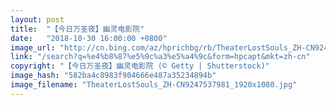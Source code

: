 ```yaml
---
layout: post
title:  "【今日万圣夜】幽灵电影院"
date:   "2018-10-30 16:00:00 +0800"
image_url: "http://cn.bing.com/az/hprichbg/rb/TheaterLostSouls_ZH-CN9247537981_1920x1080.jpg"
link: "/search?q=%e4%b8%87%e5%9c%a3%e5%a4%9c&form=hpcapt&mkt=zh-cn"
copyright: "【今日万圣夜】幽灵电影院 (© Getty | Shutterstock)"
image_hash: "582ba4c8983f904666e487a35234894b"
image_filename: "TheaterLostSouls_ZH-CN9247537981_1920x1080.jpg"
---
```

